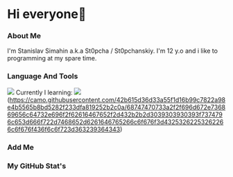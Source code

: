 # Hi everyone👋

### About Me
I'm Stanislav Simahin a.k.a St0pcha / St0pchanskiy. I'm 12 y.o and i like to programming at my spare time.

### Language And Tools
![](https://camo.githubusercontent.com/01a47d16f46c9a251acf847c5c746bb9af8e11111e96e18c3e47ca8d6b506770/68747470733a2f2f696d672e736869656c64732e696f2f62616467652f2d4a6176615363726970742d3039303930393f7374796c653d666f722d7468652d6261646765266c6f676f3d4a617661536372697074266c6f676f436f6c6f723d453944353444)
Currently I learning:
![](https://camo.githubusercontent.com/fcbcbcbd6c62e62e2a67586c11a3870f53086f9df89fafd617e883175bcb8909/68747470733a2f2f696d672e736869656c64732e696f2f62616467652f2d432d3039303930393f7374796c653d666f722d7468652d6261646765266c6f676f3d43266c6f676f436f6c6f723d363239364343)(https://camo.githubusercontent.com/42b615d36d33a55f1d16b99c7822a98e4b5565b8bd5282f233dfa819252b2c0a/68747470733a2f2f696d672e736869656c64732e696f2f62616467652f2d432b2b2d3039303930393f7374796c653d666f722d7468652d6261646765266c6f676f3d43253262253262266c6f676f436f6c6f723d363239364343)
### Add Me

### My GitHub Stat's

